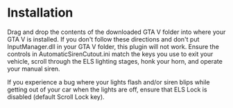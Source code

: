 # Installation
Drag and drop the contents of the downloaded GTA V folder into where your GTA V is installed.  If you don't follow these directions and don't put InputManager.dll in your GTA V folder, this plugin will not work.  Ensure the controls in AutomaticSirenCutout.ini match the keys you use to exit your vehicle, scroll through the ELS lighting stages, honk your horn, and operate your manual siren.

If you experience a bug where your lights flash and/or siren blips while getting out of your car when the lights are off, ensure that ELS Lock is disabled (default Scroll Lock key).
